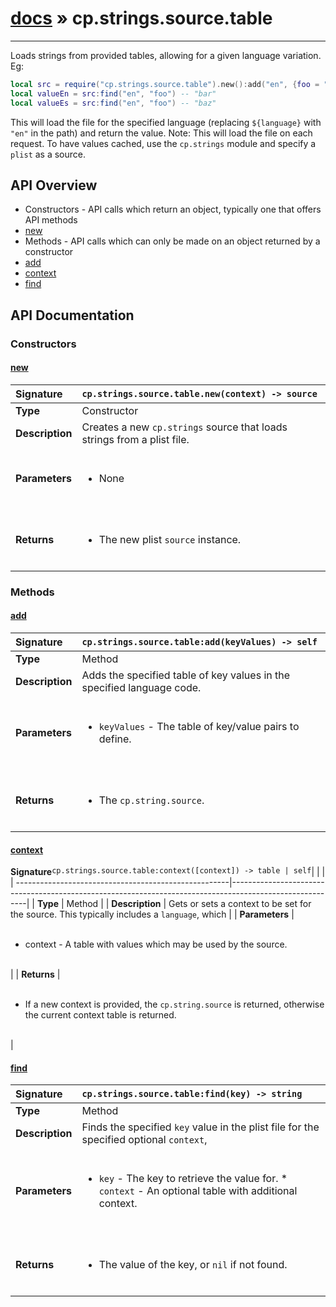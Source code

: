 # [docs](index.md) » cp.strings.source.table
---

Loads strings from provided tables, allowing for a given language variation. Eg:

```lua
local src = require("cp.strings.source.table").new():add("en", {foo = "bar"}):add("en", {foo = "baz"})
local valueEn = src:find("en", "foo") -- "bar"
local valueEs = src:find("en", "foo") -- "baz"
```

This will load the file for the specified language (replacing `${language}` with `"en"` in the path) and return the value.
Note: This will load the file on each request. To have values cached, use the `cp.strings` module and specify a `plist` as a source.

## API Overview
* Constructors - API calls which return an object, typically one that offers API methods
 * [new](#new)
* Methods - API calls which can only be made on an object returned by a constructor
 * [add](#add)
 * [context](#context)
 * [find](#find)

## API Documentation

### Constructors

#### [new](#new)
| <span style="float: left;">**Signature**</span> | <span style="float: left;">`cp.strings.source.table.new(context) -> source` </span>                                                          |
| -----------------------------------------------------|---------------------------------------------------------------------------------------------------------|
| **Type**                                             | Constructor                                                                                         |
| **Description**                                      | Creates a new `cp.strings` source that loads strings from a plist file.                                                                                         |
| **Parameters**                                       | <ul><br /><li>None</li><br /></ul>                                        |
| **Returns**                                          | <ul><br /><li>The new plist <code>source</code> instance.</li><br /></ul>                                           |

### Methods

#### [add](#add)
| <span style="float: left;">**Signature**</span> | <span style="float: left;">`cp.strings.source.table:add(keyValues) -> self` </span>                                                          |
| -----------------------------------------------------|---------------------------------------------------------------------------------------------------------|
| **Type**                                             | Method                                                                                         |
| **Description**                                      | Adds the specified table of key values in the specified language code.                                                                                         |
| **Parameters**                                       | <ul><br /><li><code>keyValues</code>  - The table of key/value pairs to define.</li><br /></ul>                                        |
| **Returns**                                          | <ul><br /><li>The <code>cp.string.source</code>.</li><br /></ul>                                           |

#### [context](#context)
| <span style="float: left;">**Signature**</span> | <span style="float: left;">`cp.strings.source.table:context([context]) -> table | self` </span>                                                          |
| -----------------------------------------------------|---------------------------------------------------------------------------------------------------------|
| **Type**                                             | Method                                                                                         |
| **Description**                                      | Gets or sets a context to be set for the source. This typically includes a `language`, which                                                                                         |
| **Parameters**                                       | <ul><br /><li>context   - A table with values which may be used by the source.</li><br /></ul>                                        |
| **Returns**                                          | <ul><br /><li>If a new context is provided, the <code>cp.string.source</code> is returned, otherwise the current context table is returned.</li><br /></ul>                                           |

#### [find](#find)
| <span style="float: left;">**Signature**</span> | <span style="float: left;">`cp.strings.source.table:find(key) -> string` </span>                                                          |
| -----------------------------------------------------|---------------------------------------------------------------------------------------------------------|
| **Type**                                             | Method                                                                                         |
| **Description**                                      | Finds the specified `key` value in the plist file for the specified optional `context`,                                                                                         |
| **Parameters**                                       | <ul><br /><li><code>key</code>        - The key to retrieve the value for. * <code>context</code>    - An optional table with additional context.</li><br /></ul>                                        |
| **Returns**                                          | <ul><br /><li>The value of the key, or <code>nil</code> if not found.</li><br /></ul>                                           |

